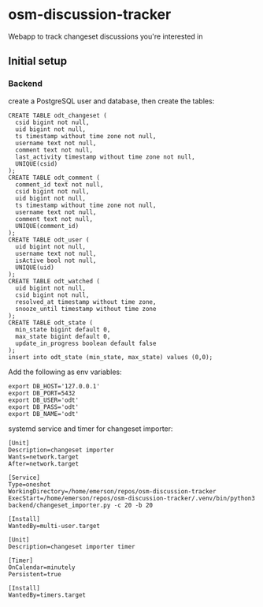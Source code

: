 # osm-discussion-tracker

Webapp to track changeset discussions you're interested in

## Initial setup

### Backend
create a PostgreSQL user and database, then create the tables:
```
CREATE TABLE odt_changeset (
  csid bigint not null,
  uid bigint not null,
  ts timestamp without time zone not null,
  username text not null,
  comment text not null,
  last_activity timestamp without time zone not null,
  UNIQUE(csid)
);
CREATE TABLE odt_comment (
  comment_id text not null,
  csid bigint not null,
  uid bigint not null,
  ts timestamp without time zone not null,
  username text not null,
  comment text not null,
  UNIQUE(comment_id)
);
CREATE TABLE odt_user (
  uid bigint not null,
  username text not null,
  isActive bool not null,
  UNIQUE(uid)
);
CREATE TABLE odt_watched (
  uid bigint not null,
  csid bigint not null,
  resolved_at timestamp without time zone,
  snooze_until timestamp without time zone
);
CREATE TABLE odt_state (
  min_state bigint default 0,
  max_state bigint default 0,
  update_in_progress boolean default false
);
insert into odt_state (min_state, max_state) values (0,0);
```


Add the following as env variables:
```
export DB_HOST='127.0.0.1'
export DB_PORT=5432
export DB_USER='odt'
export DB_PASS='odt'
export DB_NAME='odt'
``` 

systemd service and timer for changeset importer:
```
[Unit]
Description=changeset importer
Wants=network.target
After=network.target

[Service]
Type=oneshot
WorkingDirectory=/home/emerson/repos/osm-discussion-tracker
ExecStart=/home/emerson/repos/osm-discussion-tracker/.venv/bin/python3 backend/changeset_importer.py -c 20 -b 20

[Install]
WantedBy=multi-user.target
```
```
[Unit]
Description=changeset importer timer

[Timer]
OnCalendar=minutely
Persistent=true

[Install]
WantedBy=timers.target
```